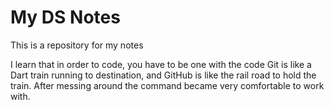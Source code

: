 # My DS Notes
This is a repository for my notes

I learn that in order to code, you have to be one with the code
Git is like a Dart train running to destination, and GitHub is like the rail road to hold the train. 
After messing around the command became very comfortable to work with. 